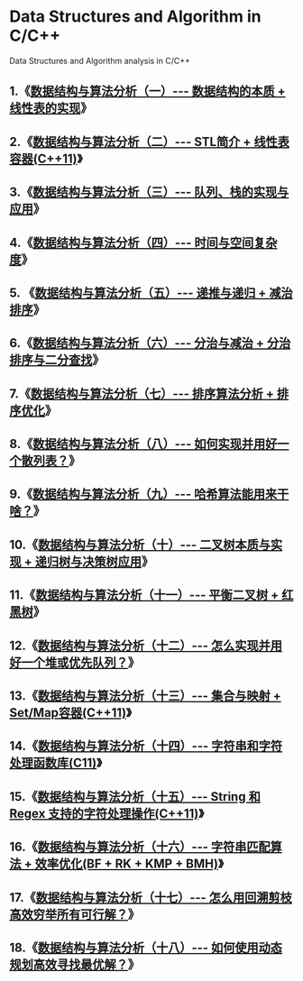 # Data Structures and Algorithm in C/C++
Data Structures and Algorithm analysis in C/C++

## 1.《[数据结构与算法分析（一）--- 数据结构的本质 + 线性表的实现](https://blog.csdn.net/m0_37621078/article/details/103527636)》

## 2.《[数据结构与算法分析（二）--- STL简介 + 线性表容器(C++11)](https://blog.csdn.net/m0_37621078/article/details/103585026)》

## 3.《[数据结构与算法分析（三）--- 队列、栈的实现与应用](https://blog.csdn.net/m0_37621078/article/details/103621357)》

## 4.《[数据结构与算法分析（四）--- 时间与空间复杂度](https://blog.csdn.net/m0_37621078/article/details/103667255)》

## 5. 《[数据结构与算法分析（五）--- 递推与递归 + 减治排序](https://blog.csdn.net/m0_37621078/article/details/103327986)》

## 6.《[数据结构与算法分析（六）--- 分治与减治 + 分治排序与二分查找](https://blog.csdn.net/m0_37621078/article/details/103468599)》

## 7.《[数据结构与算法分析（七）--- 排序算法分析 + 排序优化](https://blog.csdn.net/m0_37621078/article/details/103675586)》

## 8.《[数据结构与算法分析（八）--- 如何实现并用好一个散列表？](https://blog.csdn.net/m0_37621078/article/details/103724492)》

## 9.《[数据结构与算法分析（九）--- 哈希算法能用来干啥？](https://blog.csdn.net/m0_37621078/article/details/103792281)》

## 10.《[数据结构与算法分析（十）--- 二叉树本质与实现 + 递归树与决策树应用](https://blog.csdn.net/m0_37621078/article/details/103827814)》

## 11.《[数据结构与算法分析（十一）--- 平衡二叉树 + 红黑树](https://blog.csdn.net/m0_37621078/article/details/103899554)》

## 12.《[数据结构与算法分析（十二）--- 怎么实现并用好一个堆或优先队列？](https://blog.csdn.net/m0_37621078/article/details/103937939)》

## 13.《[数据结构与算法分析（十三）--- 集合与映射 + Set/Map容器(C++11)](https://blog.csdn.net/m0_37621078/article/details/103965522)》

## 14.《[数据结构与算法分析（十四）--- 字符串和字符处理函数库(C11)](https://blog.csdn.net/m0_37621078/article/details/110694587)》

## 15.《[数据结构与算法分析（十五）--- String 和Regex 支持的字符处理操作(C++11)](https://blog.csdn.net/m0_37621078/article/details/111026237)》

## 16.《[数据结构与算法分析（十六）--- 字符串匹配算法 + 效率优化(BF + RK + KMP + BMH)](https://blog.csdn.net/m0_37621078/article/details/111036176)》

## 17.《[数据结构与算法分析（十七）--- 怎么用回溯剪枝高效穷举所有可行解？](https://blog.csdn.net/m0_37621078/article/details/111440682)》

## 18.《[数据结构与算法分析（十八）--- 如何使用动态规划高效寻找最优解？](https://blog.csdn.net/m0_37621078/article/details/110410272)》

